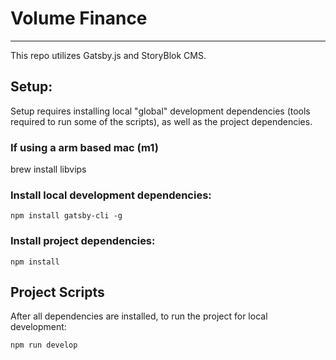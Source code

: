 # Volume Finance

---

This repo utilizes Gatsby.js and StoryBlok CMS.

## Setup:

Setup requires installing local "global" development dependencies (tools required to run some of the scripts), as well as the project dependencies.

### If using a arm based mac (m1)
brew install libvips

### Install local development dependencies:

`npm install gatsby-cli -g`

### Install project dependencies:

`npm install`

## Project Scripts

After all dependencies are installed, to run the project for local development:

`npm run develop`
